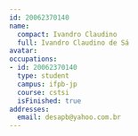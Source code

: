 ```yaml
---
id: 20062370140
name:
  compact: Ivandro Claudino
  full: Ivandro Claudino de Sá
avatar:
occupations:
- id: 20062370140
  type: student
  campus: ifpb-jp
  course: cstsi
  isFinished: true
addresses:
  email: desapb@yahoo.com.br
---
```


